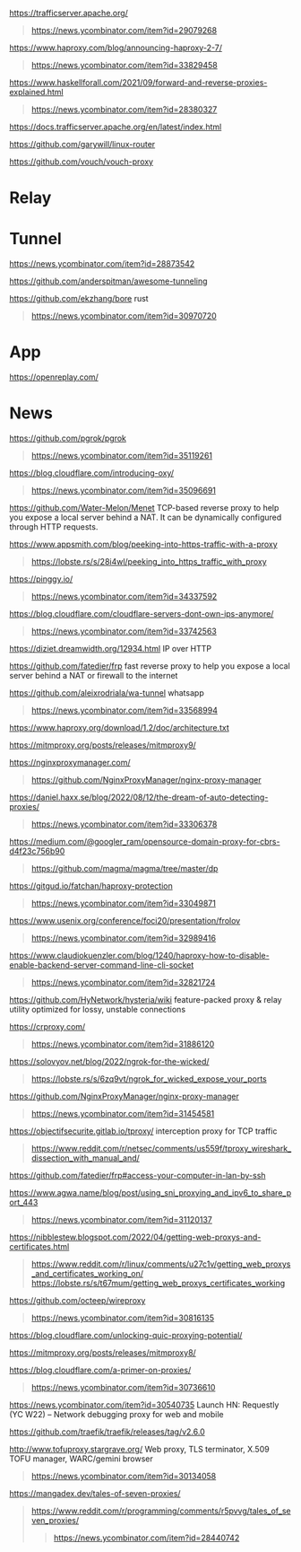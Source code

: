 https://trafficserver.apache.org/
> https://news.ycombinator.com/item?id=29079268

https://www.haproxy.com/blog/announcing-haproxy-2-7/
> https://news.ycombinator.com/item?id=33829458

https://www.haskellforall.com/2021/09/forward-and-reverse-proxies-explained.html
> https://news.ycombinator.com/item?id=28380327

https://docs.trafficserver.apache.org/en/latest/index.html

https://github.com/garywill/linux-router

https://github.com/vouch/vouch-proxy

# Relay

# Tunnel
https://news.ycombinator.com/item?id=28873542

https://github.com/anderspitman/awesome-tunneling

https://github.com/ekzhang/bore rust
> https://news.ycombinator.com/item?id=30970720

# App
https://openreplay.com/

# News
https://github.com/pgrok/pgrok
> https://news.ycombinator.com/item?id=35119261

https://blog.cloudflare.com/introducing-oxy/
> https://news.ycombinator.com/item?id=35096691

https://github.com/Water-Melon/Menet TCP-based reverse proxy to help you expose a local server behind a NAT. It can be dynamically configured through HTTP requests.

https://www.appsmith.com/blog/peeking-into-https-traffic-with-a-proxy
> https://lobste.rs/s/28i4wl/peeking_into_https_traffic_with_proxy

https://pinggy.io/
> https://news.ycombinator.com/item?id=34337592

https://blog.cloudflare.com/cloudflare-servers-dont-own-ips-anymore/
> https://news.ycombinator.com/item?id=33742563

https://diziet.dreamwidth.org/12934.html IP over HTTP

https://github.com/fatedier/frp fast reverse proxy to help you expose a local server behind a NAT or firewall to the internet

https://github.com/aleixrodriala/wa-tunnel whatsapp
> https://news.ycombinator.com/item?id=33568994

https://www.haproxy.org/download/1.2/doc/architecture.txt

https://mitmproxy.org/posts/releases/mitmproxy9/

https://nginxproxymanager.com/
> https://github.com/NginxProxyManager/nginx-proxy-manager

https://daniel.haxx.se/blog/2022/08/12/the-dream-of-auto-detecting-proxies/
> https://news.ycombinator.com/item?id=33306378

https://medium.com/@googler_ram/opensource-domain-proxy-for-cbrs-d4f23c756b90
> https://github.com/magma/magma/tree/master/dp

https://gitgud.io/fatchan/haproxy-protection
> https://news.ycombinator.com/item?id=33049871

https://www.usenix.org/conference/foci20/presentation/frolov
> https://news.ycombinator.com/item?id=32989416

https://www.claudiokuenzler.com/blog/1240/haproxy-how-to-disable-enable-backend-server-command-line-cli-socket
> https://news.ycombinator.com/item?id=32821724

https://github.com/HyNetwork/hysteria/wiki feature-packed proxy & relay utility optimized for lossy, unstable connections

https://crproxy.com/
> https://news.ycombinator.com/item?id=31886120

https://solovyov.net/blog/2022/ngrok-for-the-wicked/
> https://lobste.rs/s/6zq9vt/ngrok_for_wicked_expose_your_ports

https://github.com/NginxProxyManager/nginx-proxy-manager
> https://news.ycombinator.com/item?id=31454581

https://objectifsecurite.gitlab.io/tproxy/ interception proxy for TCP traffic
> https://www.reddit.com/r/netsec/comments/us559f/tproxy_wireshark_dissection_with_manual_and/

https://github.com/fatedier/frp#access-your-computer-in-lan-by-ssh

https://www.agwa.name/blog/post/using_sni_proxying_and_ipv6_to_share_port_443
> https://news.ycombinator.com/item?id=31120137

https://nibblestew.blogspot.com/2022/04/getting-web-proxys-and-certificates.html
> https://www.reddit.com/r/linux/comments/u27c1v/getting_web_proxys_and_certificates_working_on/
> https://lobste.rs/s/t67mum/getting_web_proxys_certificates_working

https://github.com/octeep/wireproxy
> https://news.ycombinator.com/item?id=30816135

https://blog.cloudflare.com/unlocking-quic-proxying-potential/

https://mitmproxy.org/posts/releases/mitmproxy8/

https://blog.cloudflare.com/a-primer-on-proxies/
> https://news.ycombinator.com/item?id=30736610

https://news.ycombinator.com/item?id=30540735 Launch HN: Requestly (YC W22) – Network debugging proxy for web and mobile

https://github.com/traefik/traefik/releases/tag/v2.6.0

http://www.tofuproxy.stargrave.org/ Web proxy, TLS terminator, X.509 TOFU manager, WARC/gemini browser
> https://news.ycombinator.com/item?id=30134058

https://mangadex.dev/tales-of-seven-proxies/
> https://www.reddit.com/r/programming/comments/r5pvvg/tales_of_seven_proxies/
> > https://news.ycombinator.com/item?id=28440742